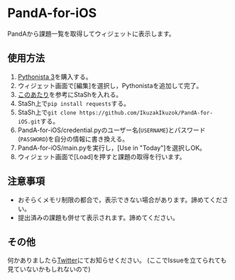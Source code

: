 # PandA-for-iOS

PandAから課題一覧を取得してウィジェットに表示します。

## 使用方法

1. [Pythonista 3](https://apps.apple.com/jp/app/pythonista-3/id1085978097)を購入する。
2. ウィジェット画面で[編集]を選択し，Pythonistaを追加して完了。
3. [このあたり](https://qiita.com/maboy/items/cef5dee13d5b2e9ac843)を参考にStaShを入れる。
4. StaSh上で`pip install requests`する。
5. StaSh上で`git clone https://github.com/IkuzakIkuzok/PandA-for-iOS.git`する。
6. PandA-for-iOS/credential.pyのユーザー名(`USERNAME`)とパスワード(`PASSWORD`)を自分の情報に書き換える。
7. PandA-for-iOS/main.pyを実行し，[Use in "Today"]を選択しOK。
8. ウィジェット画面で[Load]を押すと課題の取得を行います。

## 注意事項

- おそらくメモリ制限の都合で，表示できない場合があります。諦めてください。
- 提出済みの課題も併せて表示されます。諦めてください。

## その他

何かありましたら[Twitter](https://twitter.com/__guanine)にてお知らせください。
(ここでIssueを立てられても見ていないかもしれないので)
